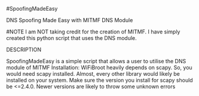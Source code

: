 #SpoofingMadeEasy

DNS Spoofing Made Easy with MITMF DNS Module

#NOTE
I am NOT taking credit for the creation of MITMF. I have simply created this python script that uses the DNS module.


DESCRIPTION

SpoofingMadeEasy is a simple script that allows a user to utilise the DNS module of MITMF
Installation:
WiFiBroot heavily depends on scapy. So, you would need scapy installed. Almost, every other library would likely be installed on your system. Make sure the version you install for scapy should be <=2.4.0. Newer versions are likely to throw some unknown errors
